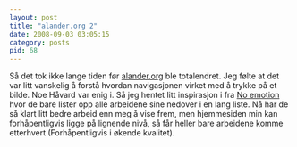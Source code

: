 ```yaml
---
layout: post
title: "alander.org 2"
date: 2008-09-03 03:05:15
category: posts
pid: 68
---
```

Så det tok ikke lange tiden før [alander.org][1] ble totalendret. Jeg følte at det var litt vanskelig å forstå hvordan navigasjonen virket med å trykke på et bilde. Noe Håvard var enig i. Så jeg hentet litt inspirasjon i fra [No emotion][2] hvor de bare lister opp alle arbeidene sine nedover i en lang liste. Nå har de så klart litt bedre arbeid enn meg å vise frem, men hjemmesiden min kan forhåpentligvis ligge på lignende nivå, så får heller bare arbeidene komme etterhvert (Forhåpentligvis i økende kvalitet).

 [1]: http://alander.org
 [2]: http://noemotion.net/